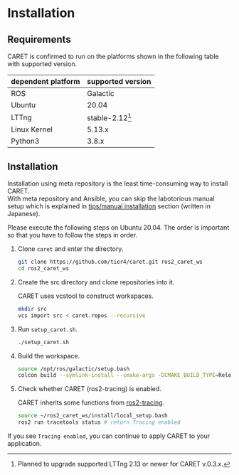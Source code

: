 # Installation

## Requirements

CARET is confirmed to run on the platforms shown in the following table with supported version.

| dependent platform | supported version |
| ------------------ | ----------------- |
| ROS                | Galactic          |
| Ubuntu             | 20.04             |
| LTTng              | stable-2.12[^1]   |
| Linux Kernel       | 5.13.x            |
| Python3            | 3.8.x             |

[^1]: Planned to upgrade supported LTTng 2.13 or newer for CARET v.0.3.x.

## Installation

Installation using meta repository is the least time-consuming way to install CARET.  
With meta repository and Ansible, you can skip the labotorious manual setup which is explained in [tips/manual installation](../tips/manual_installation.md) section (written in Japanese).

Please execute the following steps on Ubuntu 20.04. The order is important so that you have to follow the steps in order.

1. Clone `caret` and enter the directory.

   ```bash
   git clone https://github.com/tier4/caret.git ros2_caret_ws
   cd ros2_caret_ws
   ```

2. Create the src directory and clone repositories into it.

   CARET uses vcstool to construct workspaces.

   ```bash
   mkdir src
   vcs import src < caret.repos --recursive
   ```

3. Run `setup_caret.sh`.

   ```bash
   ./setup_caret.sh
   ```

4. Build the workspace.

   ```bash
   source /opt/ros/galactic/setup.bash
   colcon build --symlink-install --cmake-args -DCMAKE_BUILD_TYPE=Release
   ```

5. Check whether CARET (ros2-tracing) is enabled.

   CARET inherits some functions from [ros2-tracing](https://gitlab.com/ros-tracing/ros2_tracing).

   ```bash
   source ~/ros2_caret_ws/install/local_setup.bash
   ros2 run tracetools status # return Tracing enabled
   ```

If you see `Tracing enabled`, you can continue to apply CARET to your application.
